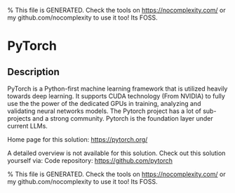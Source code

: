 
% This file is GENERATED. Check the tools on https://nocomplexity.com/ or my github.com/nocomplexity to use it too! Its FOSS. 

# PyTorch

## Description 

PyTorch is a Python-first machine learning framework that is utilized heavily towards deep learning. It supports CUDA technology (From NVIDIA) to fully use the the power of the dedicated GPUs in training, analyzing and validating neural networks models. The Pytorch project has a lot of sub-projects and a strong community. Pytorch is the foundation layer under current LLMs.

Home page for this solution: https://pytorch.org/ 

A detailed overview is not available for this solution. Check out this solution yourself via:
Code repository: https://github.com/pytorch


% This file is GENERATED. Check the tools on https://nocomplexity.com/ or my github.com/nocomplexity to use it too! Its FOSS. 

